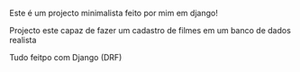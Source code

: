 Este é um projecto minimalista feito por mim em django!

Projecto este capaz de fazer um cadastro de filmes em um banco de dados realista

Tudo feitpo com Django (DRF)